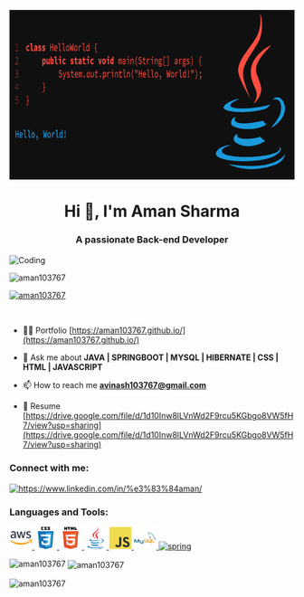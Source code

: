 <p align="center">
<img  align="center" width=100% height=300 src="https://github.com/Aman103767/imgStored/blob/main/Screenshot%202022-08-17%20at%201.05.15%20PM.png?raw=true">
</p>
<h1 align="center">Hi 👋, I'm Aman Sharma</h1>
<h3 align="center">A passionate Back-end Developer</h3>
<img align="center" alt="Coding" width= "400" src= "https://cdn.dribbble.com/users/1162077/screenshots/3848914/programmer.gif">


<p align="left"> <img src="https://komarev.com/ghpvc/?username=aman103767&label=Profile%20views&color=0e75b6&style=flat" alt="aman103767" /> </p>

<p align="left"> <a href="https://github.com/ryo-ma/github-profile-trophy"><img src="https://github-profile-trophy.vercel.app/?username=aman103767" alt="aman103767" /></a> </p>

<p align="left"> <a href="https://twitter.com/" target="blank"><img src="https://img.shields.io/twitter/follow/?logo=twitter&style=for-the-badge" alt="" /></a> </p>

- 👨‍💻 Portfolio [https://aman103767.github.io/](https://aman103767.github.io/)

- 💬 Ask me about **JAVA | SPRINGBOOT | MYSQL | HIBERNATE | CSS | HTML | JAVASCRIPT**

- 📫 How to reach me **avinash103767@gmail.com**

- 📄 Resume [https://drive.google.com/file/d/1d10Inw8lLVnWd2F9rcu5KGbgo8VW5fH7/view?usp=sharing](https://drive.google.com/file/d/1d10Inw8lLVnWd2F9rcu5KGbgo8VW5fH7/view?usp=sharing)

<h3 align="left">Connect with me:</h3>
<p align="left">
<a href="https://www.linkedin.com/in/%E3%83%84aman/" target="blank"><img align="center" src="https://raw.githubusercontent.com/rahuldkjain/github-profile-readme-generator/master/src/images/icons/Social/linked-in-alt.svg" alt="https://www.linkedin.com/in/%e3%83%84aman/" height="30" width="40" /></a>
</p>

<h3 align="left">Languages and Tools:</h3>
<p align="left"> <a href="https://aws.amazon.com" target="_blank" rel="noreferrer"> <img src="https://raw.githubusercontent.com/devicons/devicon/master/icons/amazonwebservices/amazonwebservices-original-wordmark.svg" alt="aws" width="40" height="40"/> </a> <a href="https://www.w3schools.com/css/" target="_blank" rel="noreferrer"> <img src="https://raw.githubusercontent.com/devicons/devicon/master/icons/css3/css3-original-wordmark.svg" alt="css3" width="40" height="40"/> </a> <a href="https://www.w3.org/html/" target="_blank" rel="noreferrer"> <img src="https://raw.githubusercontent.com/devicons/devicon/master/icons/html5/html5-original-wordmark.svg" alt="html5" width="40" height="40"/> </a> <a href="https://www.java.com" target="_blank" rel="noreferrer"> <img src="https://raw.githubusercontent.com/devicons/devicon/master/icons/java/java-original.svg" alt="java" width="40" height="40"/> </a> <a href="https://developer.mozilla.org/en-US/docs/Web/JavaScript" target="_blank" rel="noreferrer"> <img src="https://raw.githubusercontent.com/devicons/devicon/master/icons/javascript/javascript-original.svg" alt="javascript" width="40" height="40"/> </a> <a href="https://www.mysql.com/" target="_blank" rel="noreferrer"> <img src="https://raw.githubusercontent.com/devicons/devicon/master/icons/mysql/mysql-original-wordmark.svg" alt="mysql" width="40" height="40"/> </a> <a href="https://spring.io/" target="_blank" rel="noreferrer"> <img src="https://www.vectorlogo.zone/logos/springio/springio-icon.svg" alt="spring" width="40" height="40"/> </a> </p>

<p><img align="left" src="https://github-readme-stats.vercel.app/api/top-langs?username=aman103767&show_icons=true&locale=en&layout=compact" alt="aman103767" /></p>

<p>&nbsp;<img align="center" src="https://github-readme-stats.vercel.app/api?username=aman103767&show_icons=true&locale=en" alt="aman103767" /></p>

<p><img align="center" src="https://github-readme-streak-stats.herokuapp.com/?user=aman103767&" alt="aman103767" /></p>
<!--
**Aman103767/Aman103767** is a ✨ _special_ ✨ repository because its `README.md` (this file) appears on your GitHub profile.

Here are some ideas to get you started:

- 🔭 I’m currently working on ...
- 🌱 I’m currently learning ...
- 👯 I’m looking to collaborate on  ...
- 🤔 I’m looking for help with ..  .
- 📫 How to reach me:  ...
- 😄 Pronouns:     ...
- ⚡ Fun fact:   ...
-->
